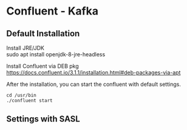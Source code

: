 # Confluent - Kafka

## Default Installation
Install JRE/JDK  
sudo apt install openjdk-8-jre-headless

Install Confluent via DEB pkg  
https://docs.confluent.io/3.1.1/installation.html#deb-packages-via-apt

After the installation, you can start the confluent with default settings.  
```ssh
cd /usr/bin  
./confluent start
```

## Settings with SASL

